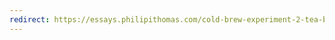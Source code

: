 ```yaml
---
redirect: https://essays.philipithomas.com/cold-brew-experiment-2-tea-bags-in-a-jar-20655757537b#.eotnmtn8p
---
```


